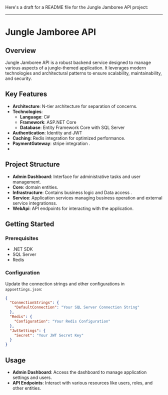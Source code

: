 Here's a draft for a README file for the Jungle Jamboree API project:

---

# Jungle Jamboree API

## Overview

Jungle Jamboree API is a robust backend service designed to manage various aspects of a jungle-themed application. It leverages modern technologies and architectural patterns to ensure scalability, maintainability, and security.

## Key Features

- **Architecture**: N-tier architecture for separation of concerns.
- **Technologies**: 
  - **Language**: C#
  - **Framework**: ASP.NET Core
  - **Database**: Entity Framework Core with SQL Server
- **Authentication**: Identity and JWT
- **Caching**: Redis integration for optimized performance.
- **PaymentGateway**: stripe integration .
- 

## Project Structure

- **Admin Dashboard**: Interface for administrative tasks and user management.
- **Core**: domain entities.
- **Infrastructure**:  Contains business logic and Data access .
- **Service**: Application services managing business operation and external service integrationss.
- **WebApi**: API endpoints for interacting with the application.

## Getting Started

### Prerequisites

- .NET SDK
- SQL Server
- Redis


### Configuration

Update the connection strings and other configurations in `appsettings.json`:
```json
{
  "ConnectionStrings": {
    "DefaultConnection": "Your SQL Server Connection String"
  },
  "Redis": {
    "Configuration": "Your Redis Configuration"
  },
  "JwtSettings": {
    "Secret": "Your JWT Secret Key"
  }
}
```


## Usage

- **Admin Dashboard**: Access the dashboard to manage application settings and users.
- **API Endpoints**: Interact with various resources like users, roles, and other entities.

